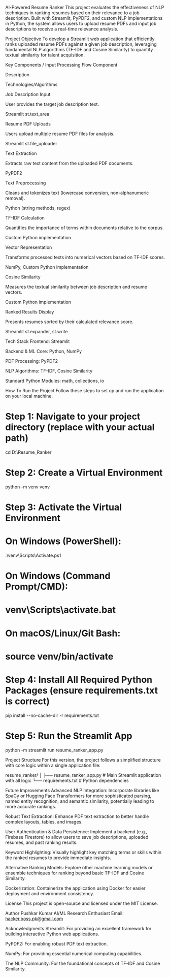 AI-Powered Resume Ranker
This project evaluates the effectiveness of NLP techniques in ranking resumes based on their relevance to a job description. Built with Streamlit, PyPDF2, and custom NLP implementations in Python, the system allows users to upload resume PDFs and input job descriptions to receive a real-time relevance analysis.

Project Objective
To develop a Streamlit web application that efficiently ranks uploaded resume PDFs against a given job description, leveraging fundamental NLP algorithms (TF-IDF and Cosine Similarity) to quantify textual similarity for talent acquisition.

Key Components / Input Processing Flow
Component

Description

Technologies/Algorithms

Job Description Input

User provides the target job description text.

Streamlit st.text_area

Resume PDF Uploads

Users upload multiple resume PDF files for analysis.

Streamlit st.file_uploader

Text Extraction

Extracts raw text content from the uploaded PDF documents.

PyPDF2

Text Preprocessing

Cleans and tokenizes text (lowercase conversion, non-alphanumeric removal).

Python (string methods, regex)

TF-IDF Calculation

Quantifies the importance of terms within documents relative to the corpus.

Custom Python implementation

Vector Representation

Transforms processed texts into numerical vectors based on TF-IDF scores.

NumPy, Custom Python implementation

Cosine Similarity

Measures the textual similarity between job description and resume vectors.

Custom Python implementation

Ranked Results Display

Presents resumes sorted by their calculated relevance score.

Streamlit st.expander, st.write

Tech Stack
Frontend: Streamlit

Backend & ML Core: Python, NumPy

PDF Processing: PyPDF2

NLP Algorithms: TF-IDF, Cosine Similarity

Standard Python Modules: math, collections, io

How To Run the Project
Follow these steps to set up and run the application on your local machine.

# Step 1: Navigate to your project directory (replace with your actual path)
cd D:\Resume_Ranker

# Step 2: Create a Virtual Environment
python -m venv venv

# Step 3: Activate the Virtual Environment
# On Windows (PowerShell):
.\venv\Scripts\Activate.ps1
# On Windows (Command Prompt/CMD):
# venv\Scripts\activate.bat
# On macOS/Linux/Git Bash:
# source venv/bin/activate

# Step 4: Install All Required Python Packages (ensure requirements.txt is correct)
pip install --no-cache-dir -r requirements.txt

# Step 5: Run the Streamlit App
python -m streamlit run resume_ranker_app.py

Project Structure
For this version, the project follows a simplified structure with core logic within a single application file:

resume_ranker/
│
├── resume_ranker_app.py  # Main Streamlit application with all logic
└── requirements.txt      # Python dependencies

Future Improvements
Advanced NLP Integration: Incorporate libraries like SpaCy or Hugging Face Transformers for more sophisticated parsing, named entity recognition, and semantic similarity, potentially leading to more accurate rankings.

Robust Text Extraction: Enhance PDF text extraction to better handle complex layouts, tables, and images.

User Authentication & Data Persistence: Implement a backend (e.g., Firebase Firestore) to allow users to save job descriptions, uploaded resumes, and past ranking results.

Keyword Highlighting: Visually highlight key matching terms or skills within the ranked resumes to provide immediate insights.

Alternative Ranking Models: Explore other machine learning models or ensemble techniques for ranking beyond basic TF-IDF and Cosine Similarity.

Dockerization: Containerize the application using Docker for easier deployment and environment consistency.

License
This project is open-source and licensed under the MIT License.

Author
Pushkar Kumar
AI/ML Research Enthusiast
Email: hacker.boss.pk@gmail.com

Acknowledgments
Streamlit: For providing an excellent framework for building interactive Python web applications.

PyPDF2: For enabling robust PDF text extraction.

NumPy: For providing essential numerical computing capabilities.

The NLP Community: For the foundational concepts of TF-IDF and Cosine Similarity.
